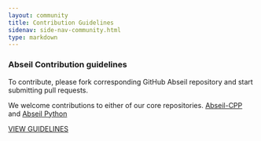 ```yaml
---
layout: community
title: Contribution Guidelines
sidenav: side-nav-community.html
type: markdown
---
```


### Abseil Contribution guidelines

To contribute, please fork corresponding GitHub Abseil
repository and start submitting pull requests.

We welcome contributions to either of our core repositories.
<a href="https://github.com/abseil/abseil-cpp/" target="_blank">Abseil-CPP</a>
and <a href="https://github.com/abseil/abseil-py" target="_blank">Abseil Python</a>

<a href="https://github.com/abseil/abseil-cpp/blob/master/CONTRIBUTING.md" target="_blank">VIEW GUIDELINES</a>

